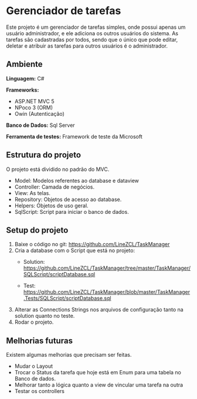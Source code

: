 # Gerenciador de tarefas

Este projeto é um gerenciador de tarefas simples, onde possui apenas um usuário administrador, e ele adiciona os outros usuários do sistema. As tarefas são cadastradas por todos, sendo que o único que pode editar, deletar e atribuir as tarefas para outros usuários é o administrador. 

## Ambiente
**Linguagem:** C# 

**Frameworks:** 
* ASP.NET MVC 5
* NPoco 3 (ORM)
* Owin (Autenticação)

**Banco de Dados:**  Sql Server

**Ferramenta de testes:** Framework de teste da Microsoft

##  Estrutura do projeto
O projeto está dividido no padrão do MVC. 
* Model: Modelos referentes ao database e dataview 
* Controller: Camada de negócios. 
* View: As telas.
* Repository: Objetos de acesso ao database.
* Helpers: Objetos de uso geral. 
* SqlScript: Script para iniciar o banco de dados. 

##  Setup do projeto
1. Baixe o código no git: https://github.com/LineZCL/TaskManager
2. Cria a database com o Script que está no projeto: 
	* Solution: https://github.com/LineZCL/TaskManager/tree/master/TaskManager/SQLScript/scriptDatabase.sql

	* Test: https://github.com/LineZCL/TaskManager/blob/master/TaskManager.Tests/SQLScript/scriptDatabase.sql
3. Alterar as Connections Strings nos arquivos de configuração tanto na solution quanto no teste.
4. Rodar o projeto. 

## Melhorias futuras
Existem algumas melhorias que precisam ser feitas. 
* Mudar o Layout
* Trocar o Status da tarefa que hoje está em Enum para uma tabela no Banco de dados. 
* Melhorar tanto a lógica quanto a view de vincular uma tarefa na outra
* Testar os controllers
